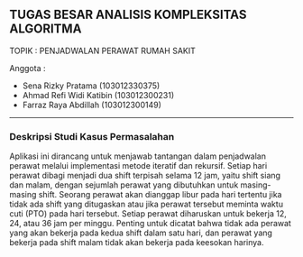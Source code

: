 ## TUGAS BESAR ANALISIS KOMPLEKSITAS ALGORITMA

TOPIK : PENJADWALAN PERAWAT RUMAH SAKIT

Anggota :
- Sena Rizky Pratama (103012330375)
- Ahmad Refi Widi Katibin (103012300231)
- Farraz Raya Abdillah (103012300149)

---

### Deskripsi Studi Kasus Permasalahan
Aplikasi ini dirancang untuk menjawab tantangan dalam penjadwalan perawat melalui implementasi metode iteratif dan rekursif. Setiap hari perawat dibagi menjadi dua shift terpisah selama 12 jam, yaitu shift siang dan malam, dengan sejumlah perawat yang dibutuhkan untuk masing-masing shift. 
Seorang perawat akan dianggap libur pada hari tertentu jika tidak ada shift yang ditugaskan atau jika perawat tersebut meminta waktu cuti (PTO) pada hari tersebut. Setiap perawat diharuskan untuk bekerja 12, 24, atau 36 jam per minggu. Penting untuk dicatat bahwa tidak ada perawat yang akan bekerja pada kedua shift dalam satu hari, 
dan perawat yang bekerja pada shift malam tidak akan bekerja pada keesokan harinya.

